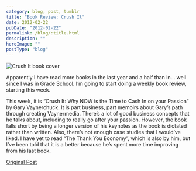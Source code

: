```yaml
---
category: blog, post, tumblr
title: "Book Review: Crush It"
date: 2012-02-22
pubDate: "2012-02-22"
permalink: /blog/:title.html
description: ""
heroImage: ""
postType: "blog"
---
```


![Crush It book cover](http://68.media.tumblr.com/tumblr_lznoq2txWp1qz81kho1_500.jpg)

Apparently I have read more books in the last year and a half than in… well since I was in Grade School. I’m going to start doing a weekly book review, starting this week.

This week, it is “Crush It: Why NOW is the Time to Cash In on your Passion” by Gary Vaynerchuck. It is part business, part memoirs about Gary’s path through creating Vaynermedia. There’s a lot of good business concepts that he talks about, including to really go after your passion. However, the book falls short by being a longer version of his keynotes as the book is dictated rather than written. Also, there’s not enough case studies that I would’ve liked. I have yet to read “The Thank You Economy”, which is also by him, but I’ve been told that it is a better because he’s spent more time improving from his last book.

[Original Post](http://jermspeaks.com/post/18077929530/apparently-i-have-read-more-books-in-the-last-year)
